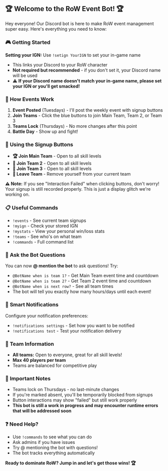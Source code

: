 
## 🏆 **Welcome to the RoW Event Bot!** 🏆

Hey everyone! Our Discord bot is here to make RoW event management super easy. Here's everything you need to know:

### 🎮 **Getting Started**
**Setting your IGN:** Use `!setign YourIGN` to set your in-game name
- This links your Discord to your RoW character
- **Not required but recommended** - if you don't set it, your Discord name will be used
- ⚠️ **If your Discord name doesn't match your in-game name, please set your IGN or you'll get smacked!**

### 📅 **How Events Work**
1. **Event Posted** (Tuesdays) - I'll post the weekly event with signup buttons
2. **Join Teams** - Click the blue buttons to join Main Team, Team 2, or Team 3
3. **Teams Lock** (Thursdays) - No more changes after this point
4. **Battle Day** - Show up and fight!

### 🔘 **Using the Signup Buttons**
- **🏆 Join Main Team** - Open to all skill levels
- **🔸 Join Team 2** - Open to all skill levels  
- **🔸 Join Team 3** - Open to all skill levels  
- **🔴 Leave Team** - Remove yourself from your current team

**⚠️ Note:** If you see "Interaction Failed" when clicking buttons, don't worry! Your signup is still recorded properly. This is just a display glitch we're working on.

### 📋 **Useful Commands**
- `!events` - See current team signups
- `!myign` - Check your stored IGN
- `!mystats` - View your personal win/loss stats
- `!teams` - See who's on what team
- `!commands` - Full command list

### 🤖 **Ask the Bot Questions**
You can now **@ mention the bot** to ask questions! Try:
- `@BotName when is team 1?` - Get Main Team event time and countdown
- `@BotName when is team 2?` - Get Team 2 event time and countdown  
- `@BotName when is next row?` - See all team times
- The bot will tell you exactly how many hours/days until each event!

### 🔔 **Smart Notifications**
Configure your notification preferences:
- `!notifications settings` - Set how you want to be notified
- `!notifications test` - Test your notification delivery

### 🏅 **Team Information**
- **All teams:** Open to everyone, great for all skill levels!
- **Max 40 players per team**
- Teams are balanced for competitive play

### 🚨 **Important Notes**
- Teams lock on Thursdays - no last-minute changes
- If you're marked absent, you'll be temporarily blocked from signups
- Button interactions may show "failed" but still work properly
- **This bot is still a work in progress and may encounter runtime errors that will be addressed soon**

### ❓ **Need Help?**
- Use `!commands` to see what you can do
- Ask admins if you have issues
- Try @ mentioning the bot with questions!
- The bot tracks everything automatically

**Ready to dominate RoW? Jump in and let's get those wins! 🏆**
